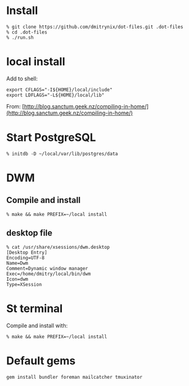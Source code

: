 # Install

    % git clone https://github.com/dmitrynix/dot-files.git .dot-files
    % cd .dot-files
    % ./run.sh

# local install

Add to shell:

    export CFLAGS="-I${HOME}/local/include"
    export LDFLAGS="-L${HOME}/local/lib"

From: [http://blog.sanctum.geek.nz/compiling-in-home/](http://blog.sanctum.geek.nz/compiling-in-home/)

# Start PostgreSQL

    % initdb -D ~/local/var/lib/postgres/data

# DWM

## Compile and install

    % make && make PREFIX=~/local install

## desktop file

    % cat /usr/share/xsessions/dwm.desktop
    [Desktop Entry]
    Encoding=UTF-8
    Name=Dwm
    Comment=Dynamic window manager
    Exec=/home/dmitry/local/bin/dwm
    Icon=dwm
    Type=XSession

# St terminal

Compile and install with:

    % make && make PREFIX=~/local install

# Default gems

    gem install bundler foreman mailcatcher tmuxinator
